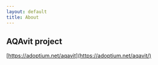 ```yaml
---
layout: default
title: About 
---
```


## AQAvit project

[https://adoptium.net/aqavit](https://adoptium.net/aqavit/)